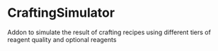 # CraftingSimulator
Addon to simulate the result of crafting recipes using different tiers of reagent quality and optional reagents
